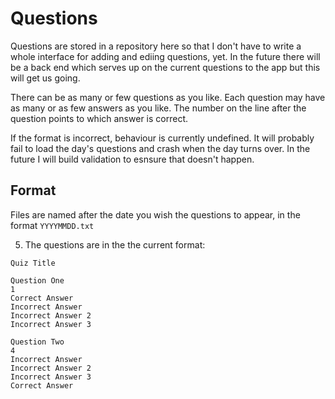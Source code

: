 # Questions

Questions are stored in a repository here so that I don't have to write a whole interface for adding and ediing questions, yet. In the future there will be a back end which serves up on the current questions to the app but this will get us going.

There can be as many or few questions as you like. Each question may have as many or as few answers as you like. The number on the
line after the question points to which answer is correct.

If the format is incorrect, behaviour is currently undefined. It will probably fail to load the day's questions and crash when the day turns over. In the future I will build validation to esnsure that doesn't happen. 


## Format

Files are named after the date you wish the questions to appear, in the format `YYYYMMDD.txt`
   
5. The questions are in the the current format:
  ```
  Quiz Title

  Question One
  1
  Correct Answer
  Incorrect Answer
  Incorrect Answer 2
  Incorrect Answer 3

  Question Two
  4
  Incorrect Answer
  Incorrect Answer 2
  Incorrect Answer 3
  Correct Answer
  ````
